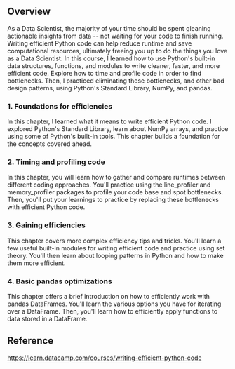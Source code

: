 ## Overview
As a Data Scientist, the majority of your time should be spent gleaning actionable insights from data -- not waiting for your code to finish running.
Writing efficient Python code can help reduce runtime and save computational resources, ultimately freeing you up to do the things you love as a Data Scientist. 
In this course, I learned how to use Python's built-in data structures, functions, and modules to write cleaner, faster, and more efficient code. 
Explore how to time and profile code in order to find bottlenecks. 
Then, I practiced eliminating these bottlenecks, and other bad design patterns, using Python's Standard Library, NumPy, and pandas. 

### 1. Foundations for efficiencies
In this chapter, I learned what it means to write efficient Python code. I explored Python's Standard Library, learn about NumPy arrays, and practice using some of Python's built-in tools. This chapter builds a foundation for the concepts covered ahead.

### 2. Timing and profiling code
In this chapter, you will learn how to gather and compare runtimes between different coding approaches. You'll practice using the line_profiler and memory_profiler packages to profile your code base and spot bottlenecks. Then, you'll put your learnings to practice by replacing these bottlenecks with efficient Python code.

### 3. Gaining efficiencies
This chapter covers more complex efficiency tips and tricks. You'll learn a few useful built-in modules for writing efficient code and practice using set theory. You'll then learn about looping patterns in Python and how to make them more efficient.

### 4. Basic pandas optimizations
This chapter offers a brief introduction on how to efficiently work with pandas DataFrames. You'll learn the various options you have for iterating over a DataFrame. Then, you'll learn how to efficiently apply functions to data stored in a DataFrame.

## Reference
https://learn.datacamp.com/courses/writing-efficient-python-code
